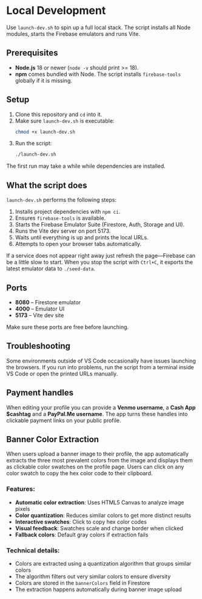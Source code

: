 # Local Development

Use `launch-dev.sh` to spin up a full local stack. The script installs all Node
modules, starts the Firebase emulators and runs Vite.

## Prerequisites

- **Node.js** 18 or newer (`node -v` should print >= 18).
- **npm** comes bundled with Node. The script installs `firebase-tools` globally
  if it is missing.

## Setup

1. Clone this repository and `cd` into it.
2. Make sure `launch-dev.sh` is executable:
   ```bash
   chmod +x launch-dev.sh
   ```
3. Run the script:
   ```bash
   ./launch-dev.sh
   ```

The first run may take a while while dependencies are installed.

## What the script does

`launch-dev.sh` performs the following steps:

1. Installs project dependencies with `npm ci`.
2. Ensures `firebase-tools` is available.
3. Starts the Firebase Emulator Suite (Firestore, Auth, Storage and UI).
4. Runs the Vite dev server on port 5173.
5. Waits until everything is up and prints the local URLs.
6. Attempts to open your browser tabs automatically.

If a service does not appear right away just refresh the page—Firebase can be a
little slow to start. When you stop the script with `Ctrl+C`, it exports the
latest emulator data to `./seed-data`.

## Ports

- **8080** – Firestore emulator
- **4000** – Emulator UI
- **5173** – Vite dev site

Make sure these ports are free before launching.

## Troubleshooting

Some environments outside of VS Code occasionally have issues launching the
browsers. If you run into problems, run the script from a terminal inside VS
Code or open the printed URLs manually.

## Payment handles

When editing your profile you can provide a **Venmo username**, a **Cash App
$cashtag** and a **PayPal.Me username**. The app turns these handles into
clickable payment links on your public profile.

## Banner Color Extraction

When users upload a banner image to their profile, the app automatically extracts
the three most prevalent colors from the image and displays them as clickable
color swatches on the profile page. Users can click on any color swatch to copy
the hex color code to their clipboard.

### Features:
- **Automatic color extraction**: Uses HTML5 Canvas to analyze image pixels
- **Color quantization**: Reduces similar colors to get more distinct results
- **Interactive swatches**: Click to copy hex color codes
- **Visual feedback**: Swatches scale and change border when clicked
- **Fallback colors**: Default gray colors if extraction fails

### Technical details:
- Colors are extracted using a quantization algorithm that groups similar colors
- The algorithm filters out very similar colors to ensure diversity
- Colors are stored in the `bannerColors` field in Firestore
- The extraction happens automatically during banner image upload
